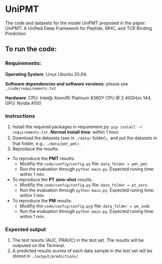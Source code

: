 # UniPMT
The code and datasets for the model UniPMT proposed in the paper: UniPMT: A Unified Deep Framework for Peptide, MHC, and TCR Binding Prediction

## To run the code:

### Requirements:

**Operating System**: Linux Ubuntu 20.04.

**Software dependencies and software versions**: please see `./code/requirements.txt`

**Hardware**: CPU: Intel@ Xeon(R) Platinum 8360Y CPU @ 2.40GHzx 144, GPU: Nvidia A100



### Instructions
1. Install the required packages in requirement.py: `pip install -r requirements.txt`. **Normal install time**: within 1 hour.
2. Download the datasets (see in `./data/` folder)，and put the datasets in that folder, e.g., `./data/pmt_pmt/`.
3. Reproduce the results:
 - To reproduce the **PMT** results:
   - Modifiy the `code/config/config.py` file: `data_folder = pmt_pmt`.
   - Run the evaluation through `python main.py`. Expected runing time: within 1 min.
 - To reproduce the **PT zero-shot** results:
   - Modifiy the `code/config/config.py` file: `data_folder = pt_zero`.
   - Run the evaluation through `python main.py`. Expected runing time: within 1 min.
- To reproduce the **PM** results:
  - Modifiy the `code/config/config.py`y file: `data_folder = pm_iedb`
  - Run the evaluation through `python main.py`. Expected runing time: within 1 min.


### Expected output
1. The test results (AUC, PRAUC) in the test set. The results will be outputed on the Terminal.
2. A predicted results scores of each data sample in the test set will be stored in `./output/predictions/`



